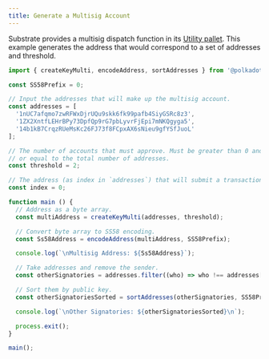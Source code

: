 ```yaml
---
title: Generate a Multisig Account
---
```


Substrate provides a multisig dispatch function in its
[Utility pallet](https://crates.parity.io/pallet_utility/index.html). This example generates the
address that would correspond to a set of addresses and threshold.

```javascript
import { createKeyMulti, encodeAddress, sortAddresses } from '@polkadot/util-crypto';

const SS58Prefix = 0;

// Input the addresses that will make up the multisig account.
const addresses = [
  '1nUC7afqmo7zwRFWxDjrUQu9skk6fk99pafb4SiyGSRc8z3',
  '1ZX2XntfLEHrBPy73DpfQp9rG7pbLyvrFjEpi7mNKQgyga5',
  '14b1kB7CrqzRUeMsKc26FJ73f8FCpxAX6sNieu9gfYSfJuoL'
];

// The number of accounts that must approve. Must be greater than 0 and less than
// or equal to the total number of addresses.
const threshold = 2;

// The address (as index in `addresses`) that will submit a transaction.
const index = 0;

function main () {
  // Address as a byte array.
  const multiAddress = createKeyMulti(addresses, threshold);

  // Convert byte array to SS58 encoding.
  const Ss58Address = encodeAddress(multiAddress, SS58Prefix);

  console.log(`\nMultisig Address: ${Ss58Address}`);

  // Take addresses and remove the sender.
  const otherSignatories = addresses.filter((who) => who !== addresses[index]);

  // Sort them by public key.
  const otherSignatoriesSorted = sortAddresses(otherSignatories, SS58Prefix);

  console.log(`\nOther Signatories: ${otherSignatoriesSorted}\n`);

  process.exit();
}

main();
```
